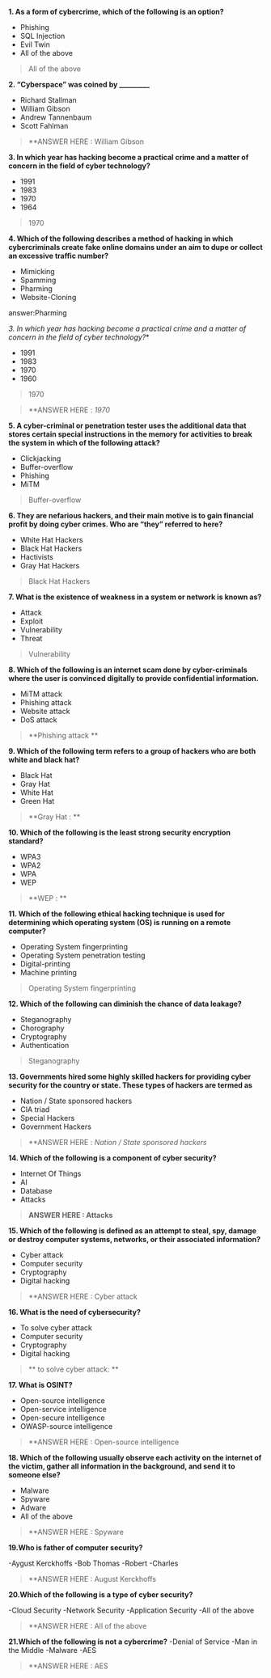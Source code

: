 **1. As a form of cybercrime, which of the following is an option?**

- Phishing 
- SQL Injection
- Evil Twin 
- All of the above

> All of the above

**2. “Cyberspace” was coined by _________**

- Richard Stallman
- William Gibson
- Andrew Tannenbaum
- Scott Fahlman

> **ANSWER HERE : William Gibson 

**3.  In which year has hacking become a practical crime and a matter of concern in the field of cyber technology?**

- 1991
- 1983
- 1970
- 1964

> 1970

**4. Which of the following describes a method of hacking in which cybercriminals create fake online domains under an aim to dupe or collect an excessive traffic number?**

- Mimicking 
- Spamming 
- Pharming
- Website-Cloning

answer:Pharming 

*3.  In which year has hacking become a practical crime and a matter of concern in the field of cyber technology?**

- 1991
- 1983
- 1970
- 1960

> 1970

> **ANSWER HERE : *1970* 

**5. A cyber-criminal or penetration tester uses the additional data that stores certain special instructions in the memory for activities to break the system in which of the following attack?**

- Clickjacking
- Buffer-overflow
- Phishing
- MiTM

> Buffer-overflow 

**6. They are nefarious hackers, and their main motive is to gain financial profit by doing cyber crimes. Who are “they” referred to here?**

- White Hat Hackers
- Black Hat Hackers
- Hactivists
- Gray Hat Hackers

> Black Hat Hackers 

**7. What is the existence of weakness in a system or network is known as?**

- Attack
- Exploit
- Vulnerability
- Threat

> Vulnerability

**8. Which of the following is an internet scam done by cyber-criminals where the user is convinced digitally to provide confidential information.**

- MiTM attack
- Phishing attack
- Website attack
- DoS attack

> **Phishing attack ** 

**9. Which of the following term refers to a group of hackers who are both white and black hat?**

- Black Hat 
- Gray Hat
- White Hat
- Green Hat

> **Gray Hat : **  

**10. Which of the following is the least strong security encryption standard?** 

- WPA3
- WPA2
- WPA
- WEP

> **WEP : **  

**11. Which of the following ethical hacking technique is used for determining which operating system (OS) is running on a remote computer?**

- Operating System fingerprinting
- Operating System penetration testing
- Digital-printing
- Machine printing

> Operating System fingerprinting

**12. Which of the following can diminish the chance of data leakage?**

- Steganography
- Chorography
- Cryptography
- Authentication

> Steganography 

**13. Governments hired some highly skilled hackers for providing cyber security for the country or state. These types of hackers are termed as**

- Nation / State sponsored hackers
- CIA triad
- Special Hackers
- Government Hackers

> **ANSWER HERE : *Nation / State sponsored hackers*  

**14. Which of the following is a component of cyber security?**

- Internet Of Things
- AI
- Database
- Attacks

> **ANSWER HERE : Attacks**  

**15. Which of the following is defined as an attempt to steal, spy, damage or destroy computer systems, networks, or their associated information?**

- Cyber attack
- Computer security
- Cryptography
- Digital hacking

> **ANSWER HERE : Cyber attack


**16. What is the need of cybersecurity?**

- To solve cyber attack
- Computer security
- Cryptography
- Digital hacking

> ** to solve cyber attack: **  

**17. What is OSINT?**

- Open-source intelligence
- Open-service intelligence
- Open-secure intelligence
- OWASP-source intelligence

> **ANSWER HERE : Open-source intelligence 



**18. Which of the following usually observe each activity on the internet of the victim, gather all information in the background, and send it to someone else?**

- Malware
- Spyware
- Adware
- All of the above

> **ANSWER HERE : Spyware 


**19.Who is father of computer security?**

-Aygust Kerckhoffs
-Bob Thomas
-Robert 
-Charles

>**ANSWER HERE : August Kerckhoffs

**20.Which of the following is a type of cyber security?**

-Cloud Security
-Network Security
-Application Security
-All of the above

>**ANSWER HERE : All of the above

**21.Which of the following is not a cybercrime?**
 -Denial of Service
 -Man in the Middle
 -Malware
 -AES

>**ANSWER HERE : AES
